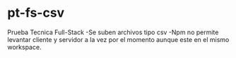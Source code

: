 # pt-fs-csv
Prueba Tecnica Full-Stack
-Se suben archivos tipo csv
-Npm no permite levantar cliente y servidor a la vez por el momento aunque este en el mismo workspace.